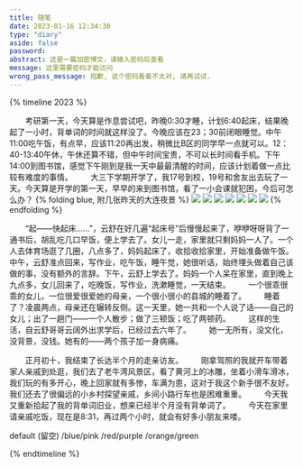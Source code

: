 ```yaml
---
title: 随笔
date: 2023-01-16 12:34:30
type: "diary"
aside: false
password:
abstract: 这是一篇加密博文，请输入密码后查看
message: 这里需要密码才能访问
wrong_pass_message: 抱歉, 这个密码看着不太对, 请再试试.
---
```


{% timeline 2023  %}
<!-- timeline 02-20 周一 晴 -->
&ensp;&ensp;&ensp;&ensp;考研第一天，今天算是作息尝试吧，昨晚0:30才睡，计划6:40起床，结果晚起了一小时，背单词的时间就这样没了。今晚应该在23；30前闭眼睡觉。中午11:00吃午饭，有点早，应该11:20再出发，稍微比B区的同学早一点就可以。12：40-13:40午休，午休还算不错，但中午时间宝贵，不可以长时间看手机。下午14:00到图书馆，感觉下午刚到是我一天中最最清醒的时间，应该计划着做一点比较有难度的事情。
&ensp;&ensp;&ensp;&ensp;大三下学期开学了，我17号到校，19号和舍友出去玩了一天。今天算是开学的第一天，早早的来到图书馆，看了一小会课就犯困，今后可怎么办？
{% folding blue, 附几张昨天的大连夜景 %}
![](https://codertoro-img01.s3.ladydaily.com/img/material/WechatIMG336.jpeg)
![](https://codertoro-img01.s3.ladydaily.com/img/material/WechatIMG338.jpeg)
![](https://codertoro-img01.s3.ladydaily.com/img/material/WechatIMG337.jpeg)
![](https://codertoro-img01.s3.ladydaily.com/img/material/WechatIMG339.jpeg)
![](https://codertoro-img01.s3.ladydaily.com/img/material/WechatIMG341.jpeg)
![](https://codertoro-img01.s3.ladydaily.com/img/material/WechatIMG342.jpeg)
![](https://codertoro-img01.s3.ladydaily.com/img/material/WechatIMG343.png)
{% endfolding %}
<!-- endtimeline -->

<!-- timeline 02-02 周四 晴 -->
&ensp;&ensp;&ensp;&ensp;“起——快起床......”，云舒在好几遍“起床号”后慢慢起来了，咿咿呀呀背了一通书后，胡乱吃几口早饭，便上学去了。女儿一走，家里就只剩妈妈一人了。一个人去体育场逛了几圈，八点多了，妈妈起床了，收拾收拾家里，开始准备做午饭。中午，云舒准点回来，写作业，吃午饭，睡午觉，她很听话，始终埋头做着自己该做的事，没有额外的言辞。下午，云舒上学去了。妈妈一个人呆在家里，直到晚上九点多，女儿回来了，吃晚饭，写作业，洗漱睡觉，一天结束。
&ensp;&ensp;&ensp;&ensp;一个很乖很乖的女儿，一位很爱很爱她的母亲，一个很小很小的县城的睡着了。
&ensp;&ensp;&ensp;&ensp;睡着了？凌晨两点，母亲还在辗转反侧。这一天里，她一共和一个人说了话——自己的女儿；出了一趟门——一个人散步；做了三顿饭；吃了两顿药。
&ensp;&ensp;&ensp;&ensp;这样的生活，自云舒哥哥云阔外出求学后，已经过去六年了。
&ensp;&ensp;&ensp;&ensp;她一无所有，没文化，没背景，没钱。她有的——两个孩子加一身病痛。
<!-- endtimeline -->

<!-- timeline 01-31 周二 晴-->
&ensp;&ensp;&ensp;&ensp;正月初十，我结束了长达半个月的走亲访友。
&ensp;&ensp;&ensp;&ensp;刚拿驾照的我就开车带着家人亲戚到处逛，我们去了老牛湾风景区，看了黄河上的冰雕，坐着小滑车滑冰，我们玩的有多开心，晚上回家就有多惨，车满为患，这对于我这个新手很不友好。我们还去了很偏远的小乡村探望亲戚，乡间小路行车也是困难重重。
&ensp;&ensp;&ensp;&ensp;今天我又重新拾起了我的背单词旧业，想来已经半个月没有背单词了。
&ensp;&ensp;&ensp;&ensp;今天在家里请亲戚吃饭，现在是8:31，再过两个小时，就会有好多小朋友来喽。
<!-- endtimeline -->

<!-- timeline 01-02 -->
default (留空) /blue/pink /red/purple /orange/green
<!-- endtimeline -->
{% endtimeline %}



